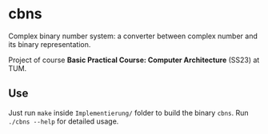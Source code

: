 # cbns  

Complex binary number system: a converter between complex number and its binary representation.



Project of course **Basic Practical Course: Computer Architecture** (SS23) at TUM.



## Use
Just run `make` inside `Implementierung/` folder to build the binary `cbns`. Run `./cbns --help` for detailed usage. 
